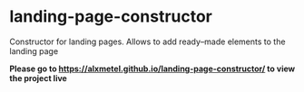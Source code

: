 # landing-page-constructor
Constructor for landing pages. Allows to add ready–made elements to the landing page

<b>Please go to https://alxmetel.github.io/landing-page-constructor/ to view the project live</b>
